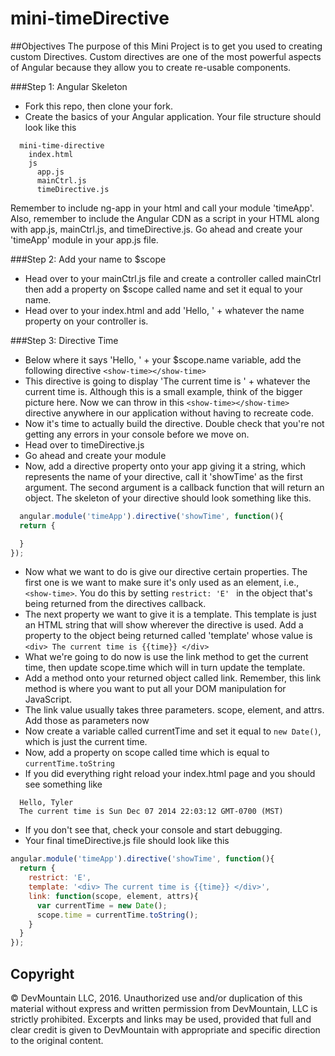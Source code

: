 mini-timeDirective
==================

##Objectives
The purpose of this Mini Project is to get you used to creating custom Directives. Custom directives are one of the most powerful aspects of Angular because they allow you to create re-usable components.

###Step 1: Angular Skeleton
* Fork this repo, then clone your fork.
* Create the basics of your Angular application. Your file structure should look like this
```
  mini-time-directive
    index.html
    js
      app.js
      mainCtrl.js
      timeDirective.js
```
Remember to include ng-app in your html and call your module 'timeApp'. Also, remember to include the Angular CDN as a script in your HTML along with app.js, mainCtrl.js, and timeDirective.js. Go ahead and create your 'timeApp' module in your app.js file.

###Step 2: Add your name to $scope
* Head over to your mainCtrl.js file and create a controller called mainCtrl then add a property on $scope called name and set it equal to your name.
* Head over to your index.html and add 'Hello, ' + whatever the name property on your controller is.

###Step 3: Directive Time
* Below where it says 'Hello, ' + your $scope.name variable, add the following directive ```<show-time></show-time>```
* This directive is going to display 'The current time is ' + whatever the current time is. Although this is a small example, think of the bigger picture here. Now we can throw in this ```<show-time></show-time>``` directive anywhere in our application without having to recreate code.
* Now it's time to actually build the directive. Double check that you're not getting any errors in your console before we move on.
* Head over to timeDirective.js
* Go ahead and create your module
* Now, add a directive property onto your app giving it a string, which represents  the name of your directive, call it 'showTime' as the first argument. The second argument is a callback function that will return an object. The skeleton of your directive should look something like this.
```javascript
  angular.module('timeApp').directive('showTime', function(){
  return {

  }
});
```
* Now what we want to do is give our directive certain properties. The first one is we want to make sure it's only used as an element, i.e., ```<show-time>```. You do this by setting ```restrict: 'E' ``` in the object that's being returned from the directives callback.
* The next property we want to give it is a template. This template is just an HTML string that will show wherever the directive is used. Add a property to the object being returned called 'template' whose value is ```<div> The current time is {{time}} </div>```
* What we're going to do now is use the link method to get the current time, then update scope.time which will in turn update the template.
* Add a method onto your returned object called link. Remember, this link method is where you want to put all your DOM manipulation for JavaScript.
* The link value usually takes three parameters. scope, element, and attrs. Add those as parameters now
* Now create a variable called currentTime and set it equal to ```new Date()```, which is just the current time.
* Now, add a property on scope called time which is equal to  ```currentTime.toString```
* If you did everything right reload your index.html page and you should see something like
```
  Hello, Tyler
  The current time is Sun Dec 07 2014 22:03:12 GMT-0700 (MST)
```
* If you don't see that, check your console and start debugging.
* Your final timeDirective.js file should look like this
```javascript
angular.module('timeApp').directive('showTime', function(){
  return {
    restrict: 'E',
    template: '<div> The current time is {{time}} </div>',
    link: function(scope, element, attrs){
      var currentTime = new Date();
      scope.time = currentTime.toString();
    }
  }
});
```

## Copyright

© DevMountain LLC, 2016. Unauthorized use and/or duplication of this material without express and written permission from DevMountain, LLC is strictly prohibited. Excerpts and links may be used, provided that full and clear credit is given to DevMountain with appropriate and specific direction to the original content.
